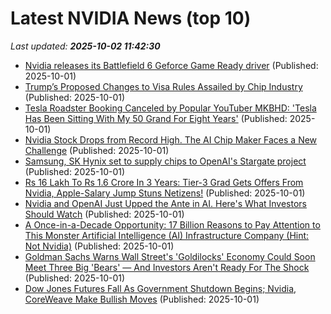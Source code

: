 # Latest NVIDIA News (top 10)
_Last updated: **2025-10-02 11:42:30**_

- [Nvidia releases its Battlefield 6 Geforce Game Ready driver](https://www.madshrimps.be/news/nvidia-releases-its-battlefield-6-geforce-game-ready-driver/) (Published: 2025-10-01)
- [Trump’s Proposed Changes to Visa Rules Assailed by Chip Industry](https://financialpost.com/pmn/business-pmn/trumps-proposed-changes-to-visa-rules-assailed-by-chip-industry) (Published: 2025-10-01)
- [Tesla Roadster Booking Canceled by Popular YouTuber MKBHD: 'Tesla Has Been Sitting With My 50 Grand For Eight Years'](https://finance.yahoo.com/news/tesla-roadster-booking-canceled-popular-113114250.html) (Published: 2025-10-01)
- [Nvidia Stock Drops from Record High. The AI Chip Maker Faces a New Challenge](https://biztoc.com/x/40f05072acb97919) (Published: 2025-10-01)
- [Samsung, SK Hynix set to supply chips to OpenAI's Stargate project](https://finance.yahoo.com/news/samsung-sk-hynix-set-supply-112215713.html) (Published: 2025-10-01)
- [Rs 16 Lakh To Rs 1.6 Crore In 3 Years: Tier-3 Grad Gets Offers From Nvidia, Apple-Salary Jump Stuns Netizens!](https://www.ndtvprofit.com/trending/rs-16-lakh-to-rs-16-crore-in-3-years-tier-3-grad-gets-offers-from-nvidia-applesalary-jump-stuns-netizens) (Published: 2025-10-01)
- [Nvidia and OpenAI Just Upped the Ante in AI. Here's What Investors Should Watch](https://biztoc.com/x/f1cc8c678ca926d4) (Published: 2025-10-01)
- [A Once-in-a-Decade Opportunity: 17 Billion Reasons to Pay Attention to This Monster Artificial Intelligence (AI) Infrastructure Company (Hint: Not Nvidia)](https://biztoc.com/x/ca3384665e6b2094) (Published: 2025-10-01)
- [Goldman Sachs Warns Wall Street's 'Goldilocks' Economy Could Soon Meet Three Big 'Bears' — And Investors Aren't Ready For The Shock](https://finance.yahoo.com/news/goldman-sachs-warns-wall-streets-104607169.html) (Published: 2025-10-01)
- [Dow Jones Futures Fall As Government Shutdown Begins; Nvidia, CoreWeave Make Bullish Moves](https://biztoc.com/x/d3d0ed177dbea4e6) (Published: 2025-10-01)
